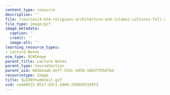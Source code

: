 ```yaml
---
content_type: resource
description: ''
file: /courses/4-614-religious-architecture-and-islamic-cultures-fall-2002/ceeb05318517d3c1180d2589d55329f3_SLD30thumbnail.gif
file_type: image/gif
image_metadata:
  caption: ''
  credit: ''
  image-alt: ''
learning_resource_types:
- Lecture Notes
ocw_type: OCWImage
parent_title: Lecture Notes
parent_type: CourseSection
parent_uid: 68abeaab-4eff-532c-e858-18d3ffb567bd
resourcetype: Image
title: SLD30thumbnail.gif
uid: ceeb0531-8517-d3c1-180d-2589d55329f3
---
```

